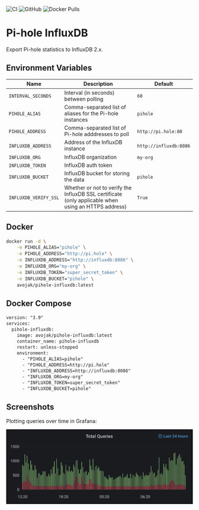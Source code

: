 ![CI](https://github.com/avojak/pihole-influxdb/workflows/CI/badge.svg)
![GitHub](https://img.shields.io/github/license/avojak/oise)
![Docker Pulls](https://img.shields.io/docker/pulls/avojak/oise)

# Pi-hole InfluxDB

Export Pi-hole statistics to InfluxDB 2.x.

## Environment Variables

| Name | Description | Default |
| ---- | ----------- | ------- |
| `INTERVAL_SECONDS` | Interval (in seconds) between polling | `60` |
| `PIHOLE_ALIAS` | Comma-separated list of aliases for the Pi-hole instances | `pihole` |
| `PIHOLE_ADDRESS` | Comma-separated list of Pi-hole adddresses to poll | `http://pi.hole:80` |
| `INFLUXDB_ADDRESS` | Address of the InfluxDB instance | `http://influxdb:8086` |
| `INFLUXDB_ORG` | InfluxDB organization | `my-org` |
| `INFLUXDB_TOKEN` | InfluxDB auth token |  |
| `INFLUXDB_BUCKET` | InfluxDB bucket for storing the data | `pihole` |
| `INFLUXDB_VERIFY_SSL` | Whether or not to verify the InfluxDB SSL certificate (only applicable when using an HTTPS address) | `True` |

## Docker

```bash
docker run -d \
    -e PIHOLE_ALIAS="pihole" \
    -e PIHOLE_ADDRESS="http://pi.hole" \
    -e INFLUXDB_ADDRESS="http://influxdb:8086" \
    -e INFLUXDB_ORG="my-org" \
    -e INFLUXDB_TOKEN="super_secret_token" \
    -e INFLUXDB_BUCKET="pihole" \
    avojak/pihole-influxdb:latest
```

## Docker Compose

```
version: "3.9"
services:
  pihole-influxdb:
    image: avojak/pihole-influxdb:latest
    container_name: pihole-influxdb
    restart: unless-stopped
    environment:
      - "PIHOLE_ALIAS=pihole"
      - "PIHOLE_ADDRESS=http://pi.hole"
      - "INFLUXDB_ADDRESS=http://influxdb:8086"
      - "INFLUXDB_ORG=my-org"
      - "INFLUXDB_TOKEN=super_secret_token"
      - "INFLUXDB_BUCKET=pihole"
```

## Screenshots

Plotting queries over time in Grafana:

![Queries Over Time](screenshots/queries_over_time.png)